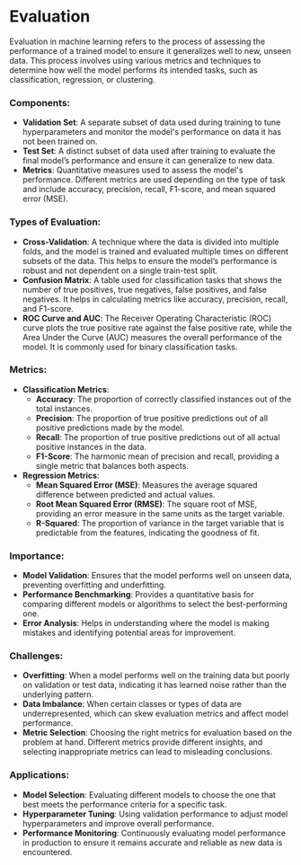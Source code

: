 # Evaluation

Evaluation in machine learning refers to the process of assessing the performance of a trained model to ensure it generalizes well to new, unseen data. This process involves using various metrics and techniques to determine how well the model performs its intended tasks, such as classification, regression, or clustering.

### Components:
   - **Validation Set**: A separate subset of data used during training to tune hyperparameters and monitor the model's performance on data it has not been trained on.
   - **Test Set**: A distinct subset of data used after training to evaluate the final model’s performance and ensure it can generalize to new data.
   - **Metrics**: Quantitative measures used to assess the model's performance. Different metrics are used depending on the type of task and include accuracy, precision, recall, F1-score, and mean squared error (MSE).

### Types of Evaluation:
   - **Cross-Validation**: A technique where the data is divided into multiple folds, and the model is trained and evaluated multiple times on different subsets of the data. This helps to ensure the model’s performance is robust and not dependent on a single train-test split.
   - **Confusion Matrix**: A table used for classification tasks that shows the number of true positives, true negatives, false positives, and false negatives. It helps in calculating metrics like accuracy, precision, recall, and F1-score.
   - **ROC Curve and AUC**: The Receiver Operating Characteristic (ROC) curve plots the true positive rate against the false positive rate, while the Area Under the Curve (AUC) measures the overall performance of the model. It is commonly used for binary classification tasks.

### Metrics:
   - **Classification Metrics**:
     - **Accuracy**: The proportion of correctly classified instances out of the total instances.
     - **Precision**: The proportion of true positive predictions out of all positive predictions made by the model.
     - **Recall**: The proportion of true positive predictions out of all actual positive instances in the data.
     - **F1-Score**: The harmonic mean of precision and recall, providing a single metric that balances both aspects.
   - **Regression Metrics**:
     - **Mean Squared Error (MSE)**: Measures the average squared difference between predicted and actual values.
     - **Root Mean Squared Error (RMSE)**: The square root of MSE, providing an error measure in the same units as the target variable.
     - **R-Squared**: The proportion of variance in the target variable that is predictable from the features, indicating the goodness of fit.

### Importance:
   - **Model Validation**: Ensures that the model performs well on unseen data, preventing overfitting and underfitting.
   - **Performance Benchmarking**: Provides a quantitative basis for comparing different models or algorithms to select the best-performing one.
   - **Error Analysis**: Helps in understanding where the model is making mistakes and identifying potential areas for improvement.

### Challenges:
   - **Overfitting**: When a model performs well on the training data but poorly on validation or test data, indicating it has learned noise rather than the underlying pattern.
   - **Data Imbalance**: When certain classes or types of data are underrepresented, which can skew evaluation metrics and affect model performance.
   - **Metric Selection**: Choosing the right metrics for evaluation based on the problem at hand. Different metrics provide different insights, and selecting inappropriate metrics can lead to misleading conclusions.

### Applications:
   - **Model Selection**: Evaluating different models to choose the one that best meets the performance criteria for a specific task.
   - **Hyperparameter Tuning**: Using validation performance to adjust model hyperparameters and improve overall performance.
   - **Performance Monitoring**: Continuously evaluating model performance in production to ensure it remains accurate and reliable as new data is encountered.

